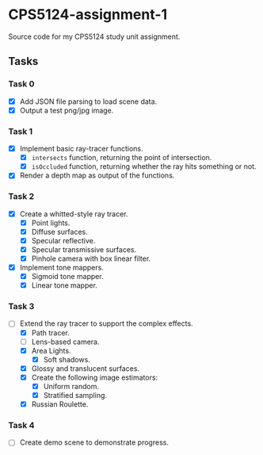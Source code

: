 # CPS5124-assignment-1
Source code for my CPS5124 study unit assignment.

## Tasks
### Task 0
- [x] Add JSON file parsing to load scene data.
- [x] Output a test png/jpg image.

### Task 1
- [x] Implement basic ray-tracer functions.
    - [x] `intersects` function, returning the point of intersection.
    - [x] `isOccluded` function, returning whether the ray hits something or not.
- [x] Render a depth map as output of the functions.

### Task 2

- [x] Create a whitted-style ray tracer.
    - [x] Point lights.
    - [x] Diffuse surfaces.
    - [x] Specular reflective.
    - [x] Specular transmissive surfaces.
    - [x] Pinhole camera with box linear filter.
- [x] Implement tone mappers.
    - [x] Sigmoid tone mapper.
    - [x] Linear tone mapper.

### Task 3
- [ ] Extend the ray tracer to support the complex effects.
    - [x] Path tracer.
    - [ ] Lens-based camera.
    - [x] Area Lights.
        - [x] Soft shadows.
    - [x] Glossy and translucent surfaces.
    - [x] Create the following image estimators:
        - [x] Uniform random.
        - [x] Stratified sampling.
    - [x] Russian Roulette.

### Task 4
- [ ] Create demo scene to demonstrate progress.

